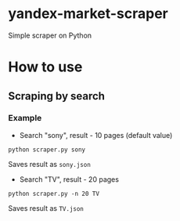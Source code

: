 # yandex-market-scraper
Simple scraper on Python

# How to use
## Scraping by search
### Example
* Search "sony", result - 10 pages (default value)

`python scraper.py sony`

Saves result as `sony.json`
* Search "TV", result - 20 pages

`python scraper.py -n 20 TV`

Saves result as `TV.json`
